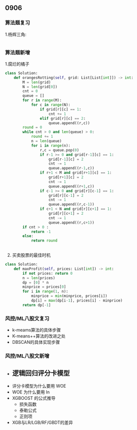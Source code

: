 ## 0906
### 算法题复习 
1.杨辉三角: 
```python

```    

### 算法题新增  
1.腐烂的橘子 
```python 
class Solution:
    def orangesRotting(self, grid: List[List[int]]) -> int: 
        M = len(grid)
        N = len(grid[0]) 
        cnt = 0 
        queue = [] 
        for r in range(M):
            for c in range(N):
                if grid[r][c] == 1:
                    cnt += 1
                elif grid[r][c] == 2:
                    queue.append((r,c)) 
        round = 0 
        while cnt > 0 and len(queue) > 0: 
            round += 1 
            n = len(queue) 
            for i in range(n): 
                r,c = queue.pop(0) 
                if r-1 >= 0 and grid[r-1][c] == 1:
                    grid[r-1][c] = 2
                    cnt -= 1
                    queue.append((r-1,c)) 
                if r+1 < M and grid[r+1][c] == 1:
                    grid[r+1][c] = 2
                    cnt -= 1
                    queue.append((r+1,c)) 
                if c-1 >= 0 and grid[r][c-1] == 1:
                    grid[r][c-1] = 2 
                    cnt -= 1
                    queue.append((r,c-1)) 
                if c+1 < N and grid[r][c+1] == 1:
                    grid[r][c+1] = 2 
                    cnt -= 1 
                    queue.append((r,c+1)) 
        if cnt > 0 :
            return -1 
        else:
            return round 
    
```   
2. 买卖股票的最佳时机 
```python 
class Solution:
    def maxProfit(self, prices: List[int]) -> int:   
        if not prices: return 0 
        n = len(prices) 
        dp = [0] * n 
        minprice = prices[0] 
        for i in range(1, n):
            minprice = min(minprice, prices[i]) 
            dp[i] = max(dp[i-1], prices[i] - minprice) 
        return dp[-1]
```  



### 风控/ML八股文复习   
- k-meams算法的具体步骤  
- K-means++算法的改进之处  
- DBSCAN的具体实现步骤 

### 风控/ML八股文新增  
- 逻辑回归评分卡模型 
    - 
- 评分卡模型为什么要用 WOE
- WOE 为什么要用 In 
- XGBOOST 的公式推导 
    - 损失函数
    - 泰勒公式
    - 正则项 
- XGB与LR/LGB/RF/GBDT的差异 